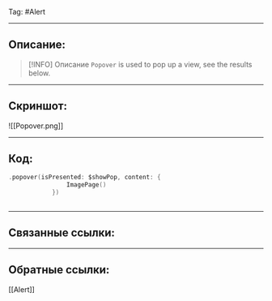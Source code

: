 Tag: #Alert 

---
## Описание:
> [!INFO] Описание
> `Popover` is used to pop up a view, see the results below.

---
## Скриншот:
![[Popover.png]]

---
## Код:

``` swift
.popover(isPresented: $showPop, content: {
                ImagePage()
            })
			
```

---
## Связанные ссылки:


---
## Обратные ссылки:
[[Alert]]